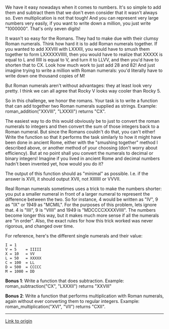 We have it easy nowadays when it comes to numbers. It's so simple to add them and subtract them that we don't even consider that it wasn't always so. Even multiplication is not that tough! And you can represent very large numbers very easily, if you want to write down a million, you just write "1000000". That's only seven digits!

It wasn't so easy for the Romans. They had to make due with their clumsy Roman numerals. Think how hard it is to add Roman numerals together. If you wanted to add XXVIII with LXXXII, you would have to smush them together to form LXXXXXVIIIII, then you would have to realize that XXXXX is equal to L and IIIII is equal to V, and turn it to LLVV, and then you'd have to shorten that to CX. Look how much work to just add 28 and 82! And just imagine trying to write a million with Roman numerals: you'd literally have to write down one thousand copies of M!

But Roman numerals aren't without advantages: they at least look very pretty. I think we can all agree that Rocky V looks way cooler than Rocky 5. 

So in this challenge, we honor the romans. Your task is to write a function that can add together two Roman numerals supplied as strings. Example: roman_addition("XXVIII", "LXXXII") returns "CX". 

The easiest way to do this would obviously be to just to convert the roman numerals to integers and then convert the sum of those integers back to a Roman numeral. But since the Romans couldn't do that, you can't either! Write the function so that it performs the task similarly to how it might have been done in ancient Rome, either with the "smushing together" method I described above, or another method of your choosing (don't worry about efficiency). But at no point shall you convert the numerals to decimal or binary integers! Imagine if you lived in ancient Rome and decimal numbers hadn't been invented yet, how would you do it? 

The output of this function should as "minimal" as possible. I.e. if the answer is XVII, it should output XVII, not XIIIIIII or VVVII.

Real Roman numerals sometimes uses a trick to make the numbers shorter: you put a smaller numeral in front of a larger numeral to represent the difference between the two. So for instance, 4 would be written as "IV", 9 as "IX" or 1949 as "MCMIL". For the purposes of this problem, lets ignore that. 4 is "IIII", 9 is "VIIII" and 1949 is "MDCCCCXXXXVIIII". The numbers become longer this way, but it makes much more sense if all the numerals are "in order". Also, the exact rules for how this trick worked was never rigorous, and changed over time.

For reference, here's the different single numerals and their value:

    I = 1    
    V = 5    = IIIII    
    X = 10   = VV           
    L = 50   = XXXXX        
    C = 100  = LL           
    D = 500  = CCCCC         
    M = 1000 = DD            

**Bonus 1**: Write a function that does subtraction. Example: roman_subtraction("CX", "LXXXII") returns "XXVIII"

**Bonus 2**: Write a function that performs multiplication with Roman numerals, again without ever converting them to regular integers. Example: roman_multiplication("XVI", "VII") returns "CXII".

---

[Link to origin](https://www.reddit.com/r/dailyprogrammer/sobuc)